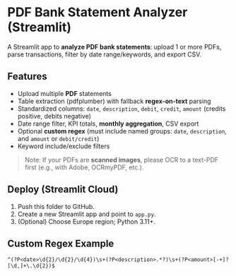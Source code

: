 # PDF Bank Statement Analyzer (Streamlit)

A Streamlit app to **analyze PDF bank statements**: upload 1 or more PDFs, parse transactions, filter by date range/keywords, and export CSV.

## Features
- Upload multiple **PDF** statements
- Table extraction (pdfplumber) with fallback **regex-on-text** parsing
- Standardized columns: `date`, `description`, `debit`, `credit`, `amount` (credits positive, debits negative)
- Date range filter, KPI totals, **monthly aggregation**, CSV export
- Optional **custom regex** (must include named groups: `date`, `description`, and `amount` or `debit/credit`)
- Keyword include/exclude filters

> Note: If your PDFs are **scanned images**, please OCR to a text-PDF first (e.g., with Adobe, OCRmyPDF, etc.).

## Deploy (Streamlit Cloud)
1. Push this folder to GitHub.
2. Create a new Streamlit app and point to `app.py`.
3. (Optional) Choose Europe region; Python 3.11+.

## Custom Regex Example
```
^(?P<date>\d{2}/\d{2}/\d{4})\s+(?P<description>.*?)\s+(?P<amount>[-+]?[\d,]+\.\d{2})$
```
